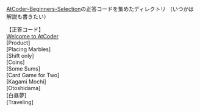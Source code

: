 [AtCoder-Beginners-Selection](https://atcoder.jp/contests/abs)の正答コードを集めたディレクトリ
（いつかは解説も書きたい）

【正答コード】  <br>
[Welcome to AtCoder](https://github.com/Taka0007/AtCoder/blob/main/ABS/Python/ABS-001.py)   <br>
[Product]    <br>
[Placing Marbles]    <br>
[Shift only]      <br>
[Coins]         <br>
[Some Sums]      <br>
[Card Game for Two]      <br>
[Kagami Mochi]      <br>
[Otoshidama]     <br>
[白昼夢]      <br>
[Traveling]    <br>

